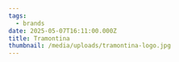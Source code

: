```yaml
---
tags:
  - brands
date: 2025-05-07T16:11:00.000Z
title: Tramontina
thumbnail: /media/uploads/tramontina-logo.jpg
---
```

